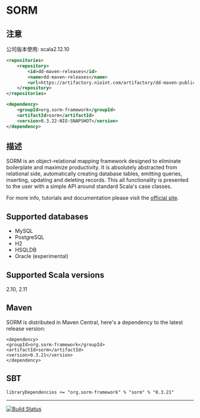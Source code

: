 # SORM

## 注意

公司版本使用: scala2.12.10

```xml
<repositories>
    <repository>
        <id>dd-maven-releases</id>
        <name>dd-maven-releases</name>
        <url>https://artifactory.nioint.com/artifactory/dd-maven-public-virtual</url>
    </repository>
</repositories>
```

```xml
<dependency>
    <groupId>org.sorm-framework</groupId>
    <artifactId>sorm</artifactId>
    <version>0.3.22-NIO-SNAPSHOT</version>
</dependency>
```

## 描述

SORM is an object-relational mapping framework designed to eliminate boilerplate and maximize productivity. It is absolutely abstracted from relational side, automatically creating database tables, emitting queries, inserting, updating and deleting records. This all functionality is presented to the user with a simple API around standard Scala's case classes. 

For more info, tutorials and documentation please visit the [official site](http://sorm-framework.org).

## Supported databases

* MySQL
* PostgreSQL
* H2
* HSQLDB
* Oracle (experimental)

## Supported Scala versions

2.10, 2.11

## Maven

SORM is distributed in Maven Central, here's a dependency to the latest release version:

    <dependency>
    <groupId>org.sorm-framework</groupId>
    <artifactId>sorm</artifactId>
    <version>0.3.21</version>
    </dependency>

## SBT

    libraryDependencies += "org.sorm-framework" % "sorm" % "0.3.21"

---

[![Build Status](https://travis-ci.org/sorm/sorm.png?branch=master)](https://travis-ci.org/sorm/sorm)
